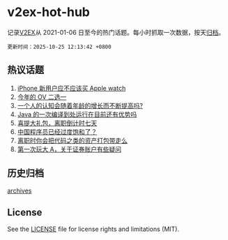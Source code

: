 # v2ex-hot-hub

 记录[V2EX](https://www.v2ex.com/)从 2021-01-06 日至今的热门话题。每小时抓取一次数据，按天[归档](archives)。

`更新时间：2025-10-25 12:13:42 +0800`

## 热议话题

1. [iPhone 新用户应不应该买 Apple watch](https://www.v2ex.com/t/1168164)
1. [今年的 OV 二选一](https://www.v2ex.com/t/1168113)
1. [一个人的认知会随着年龄的增长而不断提高吗?](https://www.v2ex.com/t/1168137)
1. [Java 的一次编译到处运行在目前还有优势吗](https://www.v2ex.com/t/1168179)
1. [喜提大礼包，离职倒计时七天](https://www.v2ex.com/t/1168128)
1. [中国程序员已经过度饱和了？](https://www.v2ex.com/t/1168148)
1. [离职时你会把代码之类的资产打包带走么](https://www.v2ex.com/t/1168247)
1. [第一次玩大 A，关于证券账户有些疑问](https://www.v2ex.com/t/1168141)

## 历史归档

[archives](archives)

## License

See the [LICENSE](LICENSE) file for license rights and limitations (MIT).

